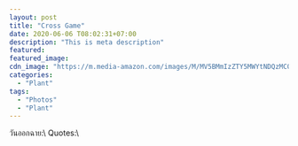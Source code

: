 ```yaml
---
layout: post
title: "Cross Game"
date: 2020-06-06 T08:02:31+07:00
description: "This is meta description"
featured:
featured_image:
cdn_image: "https://m.media-amazon.com/images/M/MV5BMmIzZTY5MWYtNDQzMC00NWFhLWI3MzUtYjMzMWQ5ODAyYWFmXkEyXkFqcGdeQXVyMjgzNDQyMjE@.jpg"
categories:
  - "Plant"
tags:
  - "Photos"
  - "Plant"
---
```

วันออกฉาย:\\
Quotes:\\
